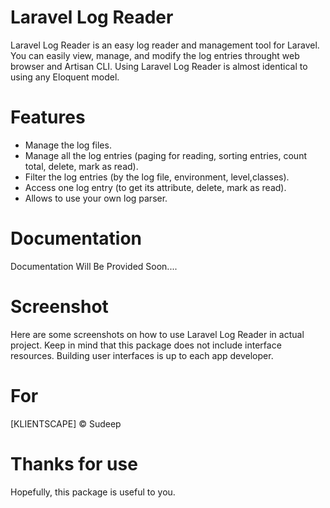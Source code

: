 # Laravel Log Reader

Laravel Log Reader is an easy log reader and management tool for Laravel. You can easily view, manage, and modify the log entries throught web browser and Artisan CLI. Using Laravel Log Reader is almost identical to using any Eloquent model.

# Features
- Manage the log files.
- Manage all the log entries (paging for reading, sorting entries, count total, delete, mark as read).
- Filter the log entries (by the log file, environment, level,classes).
- Access one log entry (to get its attribute, delete, mark as read).
- Allows to use your own log parser.

# Documentation

Documentation Will Be Provided Soon....

# Screenshot
Here are some screenshots on how to use Laravel Log Reader in actual project. Keep in mind that this package does not include interface resources. Building user interfaces is up to each app developer.


# For
[KLIENTSCAPE] © Sudeep

# Thanks for use
Hopefully, this package is useful to you.